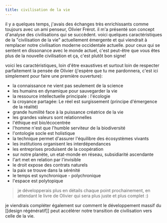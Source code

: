 ```yaml
---
title: civilisation de la vie
---
```


il y a quelques temps, j'avais des échanges très enrichissants comme toujours avec un ami penseur, Olivier Frérot. il m'a présenté son concept d'analyse des civilisations qui se succèdent.
voici quelques caractéristiques de la "civilisation de la vie" actuellement émergente et qui viendrait à remplacer notre civilisation moderne occidentale actuelle. pour ceux qui se sentent en dissonance avec le monde actuel, c'est peut-être que vous êtes plus de la nouvelle civilisation et ça, c'est plutôt bon signe!

voici les caractéristiques, loin d'être exaustives et surtout loin de respecter parfaitement la pensée de Olivier (j'espère que tu me pardonnera, c'est ici simplement pour faire une première ouverture):

- la connaissance ne vient pas seulement de la science
- les humains en dynamique pour sauvegarder la vie
- la ressource intellectuelle principale : l'écologie
- la croyance partagée: Le réel est surgissement (principe d'émergence de la réalité)
- grande humilité face à la puissance créatrice de la vie
- les grandes valeurs sont relationnelles
- l'éthique est bio/écocentrée
- l'homme n'est que l'humble serviteur de la biodiversité
- l'ontologie socle est holistique
- la technique permet d'assurer l'équilibre des écosystèmes vivants
- les institutions organisent les interdépendances
- les entreprises produisent de la coopération
- sur notre planète, un etat-monde en réseau, subsidiarité ascendante
- l'art met en relation par l'invisible
- le droit expose des contrats naturels
- la paix se trouve dans la sérénité
- le temps est synchronique - polychronique
- l'espace est polytopique

> je développerais plus en détails chaque point prochainement, en attendant le livre de Olivier qui sera plus juste et plus complet :)

je viendrais compléter également sur comment le développement massif du [[design régénératif]] peut accélérer notre transition de civilisation vers celle de la vie.